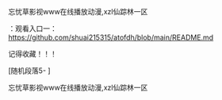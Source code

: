 忘忧草影视www在线播放动漫,xzl仙踪林一区

：观看入口一：https://github.com/shuai215315/atofdh/blob/main/README.md


记得收藏！！！



[随机段落5-
]






忘忧草影视www在线播放动漫,xzl仙踪林一区
